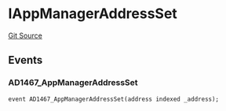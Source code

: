 # IAppManagerAddressSet
[Git Source](https://github.com/thrackle-io/tron/blob/d3ca0c014d883c12f0128d8139415e7b12c9e982/src/common/IEvents.sol)


## Events
### AD1467_AppManagerAddressSet

```solidity
event AD1467_AppManagerAddressSet(address indexed _address);
```

